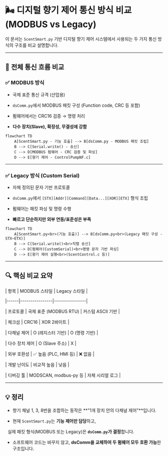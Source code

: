 # 🌬️ 디지털 향기 제어 통신 방식 비교 (MODBUS vs Legacy)

  

이 문서는 `ScentSmart.py` 기반 디지털 향기 제어 시스템에서 사용되는 두 가지 통신 방식의 구조를 비교 설명합니다.

  

---

  

## 🧭 전체 통신 흐름 비교

  

### ✅ MODBUS 방식

  

- 국제 표준 통신 규격 (산업용)

- `dsComm.py`에서 MODBUS 패킷 구성 (Function code, CRC 등 포함)

- 펌웨어에서는 CRC16 검증 → 명령 처리

- **다수 장치(Slave), 확장성, 무결성에 강함**

  

```mermaid
flowchart TD
    A[ScentSmart.py - 기능 호출] --> B[dsComm.py - MODBUS 패킷 조립]
    B --> C[Serial.write() - 송신]
    C --> D[MODBUS 펌웨어 - CRC 검증 및 파싱]
    D --> E[향기 제어 - ControlPumpNF.c]
```


---

  

### ✅ Legacy 방식 (Custom Serial)

  

- 자체 정의된 문자 기반 프로토콜

- `dsComm.py`에서 `[STX][Addr][Command][Data...][XOR][ETX]` 형식 조립

- 펌웨어는 패킷 파싱 및 명령 수행

- **빠르고 단순하지만 외부 연동/표준성은 부족**

  

```mermaid
flowchart TD
    A[ScentSmart.py<br>(기능 호출)] --> B[dsComm.py<br>(Legacy 패킷 구성 - STX~ETX)]
    B --> C[Serial.write()<br>직렬 송신]
    C --> D[펌웨어(CustomSerial)<br>명령 문자 기반 파싱]
    D --> E[향기 제어 실행<br>(ScentControl.c 등)]
```


  

---

  

## 🔍 핵심 비교 요약

  

| 항목 | MODBUS 스타일 | Legacy 스타일 |

|------|----------------|----------------|

| 프로토콜 | 국제 표준 (MODBUS RTU) | 커스텀 ASCII 기반 |

| 체크섬 | CRC16 | XOR 2바이트 |

| 다채널 제어 | O (레지스터 기반) | O (명령 기반) |

| 다수 장치 제어 | O (Slave 주소) | X |

| 외부 호환성 | ✅ 높음 (PLC, HMI 등) | ❌ 없음 |

| 개발 난이도 | 비교적 높음 | 낮음 |

| 디버깅 툴 | MODSCAN, modbus-py 등 | 자체 시리얼 로그 |

  

---

  

## 💡 정리

  

- 향기 채널 1, 3, 8번을 조합하는 동작은 **"1개 장치 안의 다채널 제어"**입니다.

- 현재 `ScentSmart.py`는 **기능 제어만 담당**하고,  

  실제 패킷 형식(MODBUS 또는 Legacy)은 **`dsComm.py`가 결정**합니다.

- 소프트웨어 코드는 바꾸지 않고, **dsComm을 교체하여 두 펌웨어 모두 호환 가능**한 구조입니다.